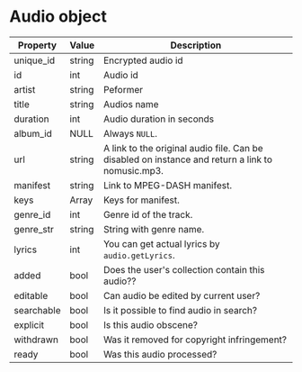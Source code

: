 # Audio object

| Property | Value | Description |
|----------|----------|----------|
| unique_id | string   | Encrypted audio id   |
| id    | int   | Audio id   |
| artist    | string   | Peformer   |
| title    | string   | Audios name   |
| duration    | int   | Audio duration in seconds   |
| album_id    | NULL   | Always `NULL`.  |
| url    | string   | A link to the original audio file. Can be disabled on instance and return a link to nomusic.mp3.  |
| manifest    | string   | Link to MPEG-DASH manifest.  |
| keys    | Array   | Keys for manifest.  |
| genre_id    | int   | Genre id of the track.  |
| genre_str    | string   | String with genre name.  |
| lyrics    | int   | You can get actual lyrics by `audio.getLyrics`.  |
| added    | bool   | Does the user's collection contain this audio??  |
| editable    | bool   | Can audio be edited by current user?  |
| searchable    | bool   | Is it possible to find audio in search?  |
| explicit    | bool   | Is this audio obscene?  |
| withdrawn    | bool   | Was it removed for copyright infringement?  |
| ready    | bool   | Was this audio processed?  |
